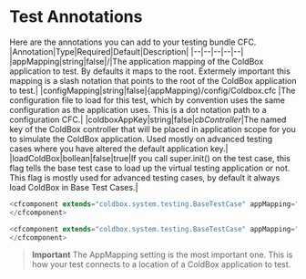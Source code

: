 # Test Annotations

Here are the annotations you can add to your testing bundle CFC.
|Annotation|Type|Required|Default|Description|
|--|--|--|--|--|
|appMapping|string|false|/|The application mapping of the ColdBox application to test. By defaults it maps to the root. Extermely important this mapping is a slash notation that points to the root of the ColdBox application to test.|
|configMapping|string|false|{appMapping}/config/Coldbox.cfc |The configuration file to load for this test, which by convention uses the same configuration as the application uses. This is a dot notation path to a configuration CFC.|
|coldboxAppKey|string|false|*cbController*|The named key of the ColdBox controller that will be placed in application scope for you to simulate the ColdBox application. Used mostly on advanced testing cases where you have altered the default application key.|
|loadColdBox|bollean|false|true|If you call super.init() on the test case, this flag tells the base test case to load up the virtual testing application or not. This flag is mostly used for advanced testing cases, by default it always load ColdBox in Base Test Cases.|

```js
<cfcomponent extends="coldbox.system.testing.BaseTestCase" appMapping="/apps/MyApp">
</cfcomponent>

<cfcomponent extends="coldbox.system.testing.BaseTestCase" appMapping="/apps/MyApp" configMapping="apps.MyApp.test.resources.Config">
</cfcomponent>
```

> **Important** The AppMapping setting is the most important one. This is how your test connects to a location of a ColdBox application to test. 

